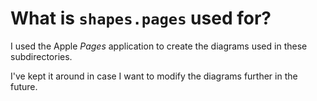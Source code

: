 # What is `shapes.pages` used for?

I used the Apple *Pages* application to create the diagrams used in these subdirectories.

I've kept it around in case I want to modify the diagrams further in the future.
